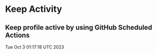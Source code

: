 # Keep Activity 
Keep profile active by using GitHub Scheduled Actions
--- 
Tue Oct  3 01:17:18 UTC 2023